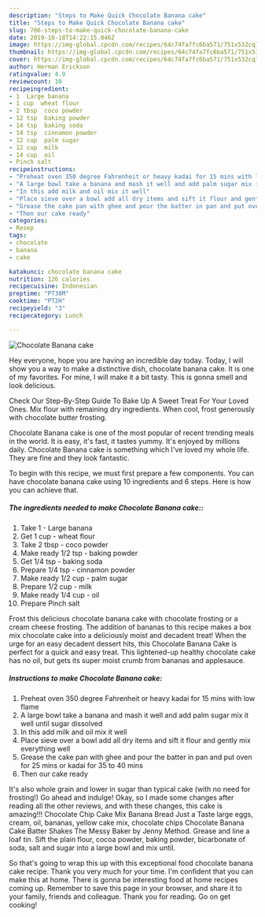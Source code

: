 ```yaml
---
description: "Steps to Make Quick Chocolate Banana cake"
title: "Steps to Make Quick Chocolate Banana cake"
slug: 766-steps-to-make-quick-chocolate-banana-cake
date: 2019-10-18T14:22:15.046Z
image: https://img-global.cpcdn.com/recipes/64c74fa7fc6ba571/751x532cq70/chocolate-banana-cake-recipe-main-photo.jpg
thumbnail: https://img-global.cpcdn.com/recipes/64c74fa7fc6ba571/751x532cq70/chocolate-banana-cake-recipe-main-photo.jpg
cover: https://img-global.cpcdn.com/recipes/64c74fa7fc6ba571/751x532cq70/chocolate-banana-cake-recipe-main-photo.jpg
author: Herman Erickson
ratingvalue: 4.9
reviewcount: 10
recipeingredient:
- 1  Large banana
- 1 cup  wheat flour
- 2 tbsp  coco powder
- 12 tsp  baking powder
- 14 tsp  baking soda
- 14 tsp  cinnamon powder
- 12 cup  palm sugar
- 12 cup  milk
- 14 cup  oil
- Pinch salt
recipeinstructions:
- "Preheat oven 350 degree Fahrenheit or heavy kadai for 15 mins with low flame"
- "A large bowl take a banana and mash it well and add palm sugar mix it well until sugar dissolved"
- "In this add milk and oil mix it well"
- "Place sieve over a bowl add all dry items and sift it flour and gently mix everything well"
- "Grease the cake pan with ghee and pour the batter in pan and put oven for 25 mins or kadai for 35 to 40 mins"
- "Then our cake ready"
categories:
- Resep
tags:
- chocolate
- banana
- cake

katakunci: chocolate banana cake
nutrition: 126 calories
recipecuisine: Indonesian
preptime: "PT38M"
cooktime: "PT2H"
recipeyield: "3"
recipecategory: Lunch

---
```



![Chocolate Banana cake](https://img-global.cpcdn.com/recipes/64c74fa7fc6ba571/751x532cq70/chocolate-banana-cake-recipe-main-photo.jpg)

Hey everyone, hope you are having an incredible day today. Today, I will show you a way to make a distinctive dish, chocolate banana cake. It is one of my favorites. For mine, I will make it a bit tasty. This is gonna smell and look delicious.

Check Our Step-By-Step Guide To Bake Up A Sweet Treat For Your Loved Ones. Mix flour with remaining dry ingredients. When cool, frost generously with chocolate butter frosting.

Chocolate Banana cake is one of the most popular of recent trending meals in the world. It is easy, it's fast, it tastes yummy. It's enjoyed by millions daily. Chocolate Banana cake is something which I've loved my whole life. They are fine and they look fantastic.


To begin with this recipe, we must first prepare a few components. You can have chocolate banana cake using 10 ingredients and 6 steps. Here is how you can achieve that.

##### The ingredients needed to make Chocolate Banana cake::

1. Take 1 - Large banana
1. Get 1 cup - wheat flour
1. Take 2 tbsp - coco powder
1. Make ready 1/2 tsp - baking powder
1. Get 1/4 tsp - baking soda
1. Prepare 1/4 tsp - cinnamon powder
1. Make ready 1/2 cup - palm sugar
1. Prepare 1/2 cup - milk
1. Make ready 1/4 cup - oil
1. Prepare Pinch salt


Frost this delicious chocolate banana cake with chocolate frosting or a cream cheese frosting. The addition of bananas to this recipe makes a box mix chocolate cake into a deliciously moist and decadent treat! When the urge for an easy decadent dessert hits, this Chocolate Banana Cake is perfect for a quick and easy treat. This lightened-up healthy chocolate cake has no oil, but gets its super moist crumb from bananas and applesauce. 

##### Instructions to make Chocolate Banana cake:

1. Preheat oven 350 degree Fahrenheit or heavy kadai for 15 mins with low flame
1. A large bowl take a banana and mash it well and add palm sugar mix it well until sugar dissolved
1. In this add milk and oil mix it well
1. Place sieve over a bowl add all dry items and sift it flour and gently mix everything well
1. Grease the cake pan with ghee and pour the batter in pan and put oven for 25 mins or kadai for 35 to 40 mins
1. Then our cake ready


It&#39;s also whole grain and lower in sugar than typical cake (with no need for frosting!) Go ahead and indulge! Okay, so I made some changes after reading all the other reviews, and with these changes, this cake is amazing!!! Chocolate Chip Cake Mix Banana Bread Just a Taste large eggs, cream, oil, bananas, yellow cake mix, chocolate chips Chocolate Banana Cake Batter Shakes The Messy Baker by Jenny Method. Grease and line a loaf tin. Sift the plain flour, cocoa powder, baking powder, bicarbonate of soda, salt and sugar into a large bowl and mix until. 

So that's going to wrap this up with this exceptional food chocolate banana cake recipe. Thank you very much for your time. I'm confident that you can make this at home. There is gonna be interesting food at home recipes coming up. Remember to save this page in your browser, and share it to your family, friends and colleague. Thank you for reading. Go on get cooking!
